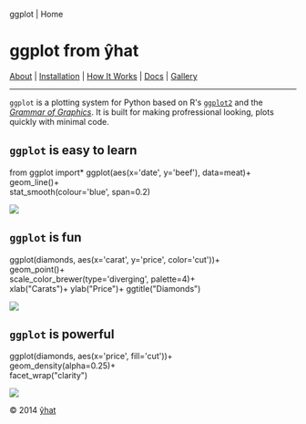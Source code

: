 ggplot | Home

# ggplot from ŷhat

 [About](http://ggplot.yhathq.com/) | [Installation](http://ggplot.yhathq.com/install.html) | [How It Works](http://ggplot.yhathq.com/how-it-works.html) | [Docs](http://ggplot.yhathq.com/docs/index.html) | [Gallery](http://ggplot.yhathq.com/gallery.html)

* * *

`ggplot` is a plotting system for Python based on R's [`ggplot2`](http://ggplot2.org/) and the *[Grammar of Graphics](http://www.amazon.com/Grammar-Graphics-Statistics-Computing/dp/0387245448)*. It is built for making profressional looking, plots quickly with minimal code.

## `ggplot` is easy to learn

from ggplot import*
ggplot(aes(x='date', y='beef'), data=meat)+\
geom_line()+\
stat_smooth(colour='blue', span=0.2)

![](../_resources/24eb94af65e289492ac21f420fe91067.png)

## `ggplot` is fun

ggplot(diamonds, aes(x='carat', y='price', color='cut'))+\
geom_point()+\
scale_color_brewer(type='diverging', palette=4)+\
xlab("Carats")+ ylab("Price")+ ggtitle("Diamonds")

![](../_resources/12ac062bff39e153ebe8ff0f69524539.png)

## `ggplot` is powerful

ggplot(diamonds, aes(x='price', fill='cut'))+\
geom_density(alpha=0.25)+\
facet_wrap("clarity")

![](../_resources/71604207472952bfe574a61391e78151.png)

© 2014 [ŷhat](http://yhathq.com/)